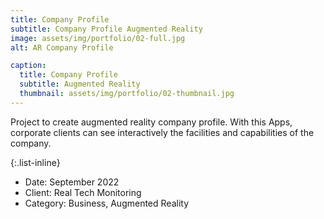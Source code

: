```yaml
---
title: Company Profile
subtitle: Company Profile Augmented Reality
image: assets/img/portfolio/02-full.jpg
alt: AR Company Profile

caption:
  title: Company Profile
  subtitle: Augmented Reality
  thumbnail: assets/img/portfolio/02-thumbnail.jpg
---
```

Project to create augmented reality company profile. With this Apps, corporate clients can see interactively the facilities and capabilities of the company.

{:.list-inline}
- Date: September 2022
- Client:  Real Tech Monitoring
- Category: Business, Augmented Reality

